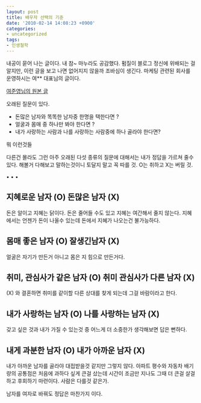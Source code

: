 ```yaml
---
layout: post
title: 배우자 선택의 기준
date: '2010-02-14 14:08:23 +0900'
categories:
- uncategorized
tags:
- 인생철학
---
```

내공이 묻어 나는 글이다. 내 참~ 마누라도 공감했다. 펌질이 블로그 정신에 위배되는 걸 알지만, 이런 글을 보고 나면 없어지지 않을까 조바심이 생긴다. 마케팅 관련된 회사를 운영하시는 여** 대표님의 글이다.

[여준영님의 원본 글](http://blog.joins.com/yjyljy/11219058)

오래된 질문이 있다. 

- 돈많은 남자와 똑똑한 남자중 한명을 택한다면 ? 
- 얼굴과 몸매 중 하나만 봐야 한다면 ? 
- 내가 사랑하는 사람과 나를 사랑하는 사람중에 하나 골라야 한다면? 

뭐 이런것들

다른건 몰라도 그런 아주 오래된 다섯 종류의 질문에 대해서는 내가 정답을 가르쳐 줄수 있다. 해볼거 다해보고 말하는것이니 토달지 말고 꼭 따를 것. O는 취하고 X는 버릴 것.

<div class="spacer">• • •</div>

## 지혜로운 남자 (O) 돈많은 남자 (X)
  
돈은 알이고 지혜는 닭이다. 돈은 줄어들 수도 있고 지혜는 여간해서 줄지 않는다. 지혜에서는 언젠가 돈이 나올수 있는데 돈에서 지혜가 나오는건 불가능하다. 

## 몸매 좋은 남자 (O) 잘생긴남자 (X)

얼굴은 자기가 만든거 아니고 몸은 지 힘으로 만든거다. 

## 취미, 관심사가 같은 남자 (O) 취미 관심사가 다른 남자 (X)

(X) 와 결혼하면 취미를 같이할 다른 상대를 찾게 되는데 그걸 바람이라고 한다. 

## 내가 사랑하는 남자 (O) 나를 사랑하는 남자 (X)

갖고 싶은 것과 내가 가질 수 있는것 중 어느게 더 소중한가 생각해보면 답은 뻔하다.

## 내게 과분한 남자 (O) 내가 아까운 남자 (X) 

내가 아까운 남자를 골라야 대접받을것 같지만 그렇지 않다. 아파트 평수와 자동차 배기량의 공통점은 처음에 과하다 싶게 큰걸 샀는데 시간이 조금만 지나도 그때 더 큰걸 살걸 하고 후회하기 마련이다. 사람은 다를것 같은가. 

남자를 여자로 바꿔도 정답은 마찬가지 이다. 
